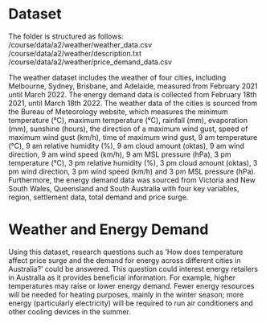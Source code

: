 # **Dataset**

The folder is structured as follows:
/course/data/a2/weather/weather_data.csv
/course/data/a2/weather/description.txt
/course/data/a2/weather/price_demand_data.csv
        
The weather dataset includes the weather of four cities, including Melbourne, Sydney, Brisbane, and Adelaide, measured from February 2021 until March 2022. The energy demand data is collected from February 18th 2021, until March 18th 2022. The weather data of the cities is sourced from the Bureau of Meteorology website, which measures the minimum temperature (°C), maximum temperature (°C), rainfall (mm), evaporation (mm), sunshine (hours), the direction of a maximum wind gust, speed of maximum wind gust (km/h), time of maximum wind gust, 9 am temperature (°C), 9 am relative humidity (%), 9 am cloud amount (oktas), 9 am wind direction, 9 am wind speed (km/h), 9 am MSL pressure (hPa), 3 pm temperature (°C), 3 pm relative humidity (%), 3 pm cloud amount (oktas), 3 pm wind direction, 3 pm wind speed (km/h) and 3 pm MSL pressure (hPa). Furthermore, the energy demand data was sourced from Victoria and New South Wales, Queensland and South Australia with four key variables, region, settlement data, total demand and price surge.

# **Weather and Energy Demand**
Using this dataset, research questions such as ‘How does temperature affect price surge and the demand for energy across different cities in Australia?’ could be answered. This question could interest energy retailers in Australia as it provides beneficial information. For example, higher temperatures may raise or lower energy demand. Fewer energy resources will be needed for heating purposes, mainly in the winter season; more energy (particularly electricity) will be required to run air conditioners and other cooling devices in the summer.

